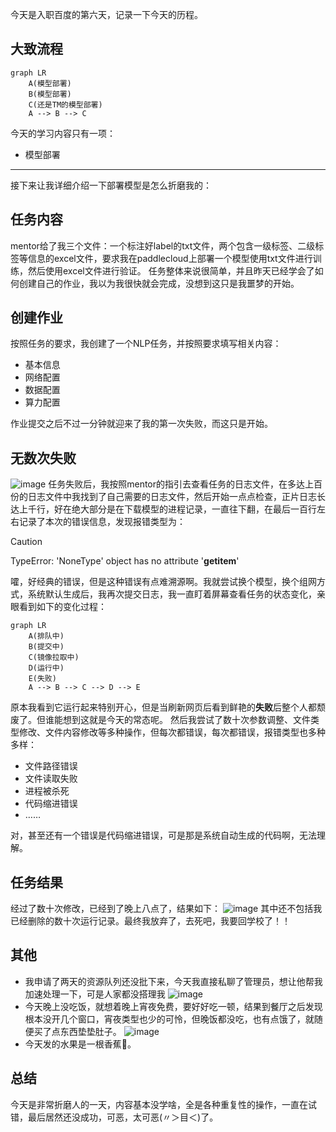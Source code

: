 今天是入职百度的第六天，记录一下今天的历程。

## 大致流程

```mermaid
graph LR
    A(模型部署)
    B(模型部署)
    C(还是TM的模型部署)
    A --> B --> C
```

今天的学习内容只有一项：
- 模型部署
---
接下来让我详细介绍一下部署模型是怎么折磨我的：

## 任务内容
mentor给了我三个文件：一个标注好label的txt文件，两个包含一级标签、二级标签等信息的excel文件，要求我在paddlecloud上部署一个模型使用txt文件进行训练，然后使用excel文件进行验证。
任务整体来说很简单，并且昨天已经学会了如何创建自己的作业，我以为我很快就会完成，没想到这只是我噩梦的开始。

## 创建作业
按照任务的要求，我创建了一个NLP任务，并按照要求填写相关内容：
- 基本信息
- 网络配置
- 数据配置
- 算力配置

作业提交之后不过一分钟就迎来了我的第一次失败，而这只是开始。

## 无数次失败
![image](https://github.com/user-attachments/assets/27467759-3966-490f-8261-ce379644a71a)
任务失败后，我按照mentor的指引去查看任务的日志文件，在多达上百份的日志文件中我找到了自己需要的日志文件，然后开始一点点检查，正片日志长达上千行，好在绝大部分是在下载模型的进程记录，一直往下翻，在最后一百行左右记录了本次的错误信息，发现报错类型为：
> [!CAUTION]
TypeError: 'NoneType' object has no attribute '__getitem__'

嚯，好经典的错误，但是这种错误有点难溯源啊。我就尝试换个模型，换个组网方式，系统默认生成后，我再次提交日志，我一直盯着屏幕查看任务的状态变化，亲眼看到如下的变化过程：
```mermaid
graph LR
    A(排队中)
    B(提交中)
    C(镜像拉取中)
    D(运行中)
    E(失败)
    A --> B --> C --> D --> E
```
原本我看到它运行起来特别开心，但是当刷新网页后看到鲜艳的**失败**后整个人都颓废了。但谁能想到这就是今天的常态呢。
然后我尝试了数十次参数调整、文件类型修改、文件内容修改等多种操作，但每次都错误，每次都错误，报错类型也多种多样：
- 文件路径错误
- 文件读取失败
- 进程被杀死
- 代码缩进错误
- ……

对，甚至还有一个错误是代码缩进错误，可是那是系统自动生成的代码啊，无法理解。

## 任务结果
经过了数十次修改，已经到了晚上八点了，结果如下：
![image](https://github.com/user-attachments/assets/7791d507-b39b-4801-bf6c-5da26b7e49be)
其中还不包括我已经删除的数十次运行记录。最终我放弃了，去死吧，我要回学校了！！

## 其他
- 我申请了两天的资源队列还没批下来，今天我直接私聊了管理员，想让他帮我加速处理一下，可是人家都没搭理我
![image](https://github.com/user-attachments/assets/b3c0dce9-ddf9-44e5-947c-5a5b8d0591c4)
- 今天晚上没吃饭，就想着晚上宵夜免费，要好好吃一顿，结果到餐厅之后发现根本没开几个窗口，宵夜类型也少的可怜，但晚饭都没吃，也有点饿了，就随便买了点东西垫垫肚子。
![image](https://github.com/user-attachments/assets/d0ee364b-c164-4ce9-a99b-e72400c8bc10)
- 今天发的水果是一根香蕉🍌。

## 总结
今天是非常折磨人的一天，内容基本没学啥，全是各种重复性的操作，一直在试错，最后居然还没成功，可恶，太可恶(〃＞目＜)了。

<!-- ##{"timestamp":1730289865}## -->